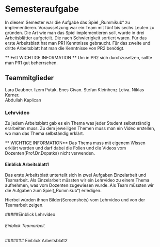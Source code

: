 # Semesteraufgabe 
In diesem Semester war die Aufgabe das Spiel „Rummikub“ zu implementieren. 
Voraussetzung war ein Team mit fünf bis sechs Leuten zu gründen.
Die Art wie man das Spiel implementieren soll, wurde in drei Arbeitsblätter aufgeteilt.
Die nach Schwierigkeit sortiert waren.
Für das erste Arbeitsblatt hat man PR1 Kenntnisse gebraucht.
Für das zweite und dritte Arbeitsblatt hat man die Kenntnisse von PR2 benötigt.

** Fett WICHTIGE INFORMATION **
Um in PR2 sich durchzusetzen, sollte man PR1 gut beherrschen.

## Teammitglieder 
Lara Daubner. 
Izem Putak. 
Enes Civan. 
Stefan Kleinhenz Leiva. 
Niklas Kerner.  
Abdullah Kaplican 

### Lehrvideo 
Zu jedem Arbeitsblatt gab es ein Thema was jeder Student selbstständig erarbeiten muss.
Zu dem jeweiligen Themen muss man ein Video erstellen, wo man das Thema selbständig erklärt.

** WICHTIGE INFORMATION**
Das Thema muss mit eigenem  Wissen erklärt werden und darf dabei die Folien und die Videos vom Dozenten(Prof.Dr.Dopatka) nicht verwenden. 



#### Einblick Arbeitsblatt1
Das erste Arbeitsblatt unterteilt sich in zwei Aufgaben Einzelarbeit und Teamarbeit.
Als Einzelarbeit müssten wir ein Lehrvideo zu einem Thema aufnehmen, was vom Dozenten zugewiesen wurde.
Als Team müssten wir die Aufgaben zum Spiel(„Rummikub“) erledigen.

Hierbei würden ihnen Bilder(Screenshots) vom Lehrvideo und von der Teamarbeit zeigen.

#####Einblick Lehrvideo


###### Einblick Teamarbeit



####### Einblick Arbeitsblatt2
